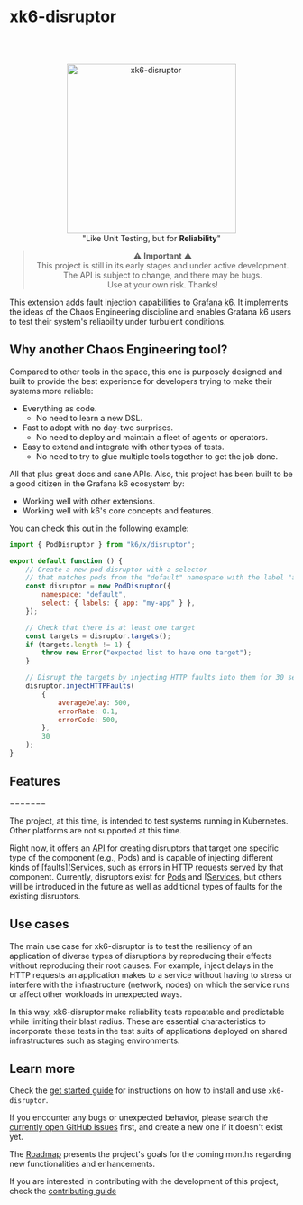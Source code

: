 # xk6-disruptor

</br>
</br>

<p align="center">
  <img src="assets/logo.png" alt="xk6-disruptor" width="300"></a>
  <br>
  "Like Unit Testing, but for <strong>Reliability</strong>"
  <br>
</p>
<p align="center">  
</div>

<blockquote align="center">
⚠️ <strong>Important</strong> ⚠️ 
<br>This project is still in its early stages and under active development.
<br>The API is subject to change, and there may be bugs.
<br>Use at your own risk. Thanks!
</blockquote>

This extension adds fault injection capabilities to [Grafana k6](https://github.com/grafana/k6). It implements the ideas of the Chaos Engineering discipline and enables Grafana k6 users to test their system's reliability under turbulent conditions.

## Why another Chaos Engineering tool?

Compared to other tools in the space, this one is purposely designed and built to provide the best experience for developers trying to make their systems more reliable:

- Everything as code.
  - No need to learn a new DSL.
- Fast to adopt with no day-two surprises.
  - No need to deploy and maintain a fleet of agents or operators.
- Easy to extend and integrate with other types of tests.
  - No need to try to glue multiple tools together to get the job done.

All that plus great docs and sane APIs. Also, this project has been built to be a good citizen in the Grafana k6 ecosystem by:

- Working well with other extensions.
- Working well with k6's core concepts and features.

You can check this out in the following example:

```js
import { PodDisruptor } from "k6/x/disruptor";

export default function () {
    // Create a new pod disruptor with a selector 
    // that matches pods from the "default" namespace with the label "app=my-app"
    const disruptor = new PodDisruptor({
        namespace: "default",
        select: { labels: { app: "my-app" } },
    });

    // Check that there is at least one target
    const targets = disruptor.targets();
    if (targets.length != 1) {
        throw new Error("expected list to have one target");
    }

    // Disrupt the targets by injecting HTTP faults into them for 30 seconds
    disruptor.injectHTTPFaults(
        {
            averageDelay: 500,
            errorRate: 0.1,
            errorCode: 500,
        },
        30
    );
}
```

## Features
=======

The project, at this time, is intended to test systems running in Kubernetes. Other platforms are not supported at this time.

Right now, it offers an [API](https://k6.io/docs/javascript-api/xk6-disruptor/api) for creating disruptors that target one specific type of the component (e.g., Pods) and is capable of injecting different kinds of [faults]([Services](https://k6.io/docs/javascript-api/xk6-disruptor/api/faults), such as errors in HTTP requests served by that component. 
Currently, disruptors exist for [Pods](https://k6.io/docs/javascript-api/xk6-disruptor/api/poddisruptor) and [[Services](https://k6.io/docs/javascript-api/xk6-disruptor/api/servicedisruptor), but others will be introduced in the future as well as additional types of faults for the existing disruptors.

## Use cases

The main use case for xk6-disruptor is to test the resiliency of an application of diverse types of disruptions by reproducing their effects without reproducing their root causes. For example, inject delays in the HTTP requests an application makes to a service without having to stress or interfere with the infrastructure (network, nodes) on which the service runs or affect other workloads in unexpected ways.

In this way, xk6-disruptor make reliability tests repeatable and predictable while limiting their blast radius. These are essential characteristics to incorporate these tests in the test suits of applications deployed on shared infrastructures such as staging environments.

## Learn more

Check the [get started guide](https://k6.io/docs/javascript-api/xk6-disruptor/getstarted) for instructions on how to install and use `xk6-disruptor`.

If you encounter any bugs or unexpected behavior, please search the [currently open GitHub issues](https://github.com/grafana/xk6-disruptor/issues) first, and create a new one if it doesn't exist yet.

The [Roadmap](/ROADMAP.md) presents the project's goals for the coming months regarding new functionalities and enhancements.

If you are interested in contributing with the development of this project, check the [contributing guide](/docs/01-development/01-contributing.md)



